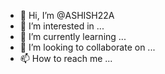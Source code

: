 - 👋 Hi, I’m @ASHISH22A
- 👀 I’m interested in ...
- 🌱 I’m currently learning ...
- 💞️ I’m looking to collaborate on ...
- 📫 How to reach me ...

<!---
ASHISH22A/ASHISH22A is a ✨ special ✨ repository because its `README.md` (this file) appears on your GitHub profile.
You can click the Preview link to take a look at your changes.
--->
